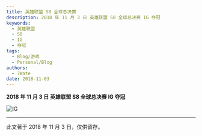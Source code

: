```yaml
---
title: 英雄联盟 S8 全球总决赛
description: 2018 年 11 月 3 日 英雄联盟 S8 全球总决赛 IG 夺冠
keywords:
  - 英雄联盟
  - S8
  - IG
  - 夺冠
tags:
  - Blog/游戏
  - Personal/Blog
authors:
  - 7Wate
date: 2018-11-03
---
```


**2018 年 11 月 3 日 英雄联盟 S8 全球总决赛 IG 夺冠**

![IG](https://static.7wate.com/img/2020/11/23/e99e7730b0ff2.jpg)

---

此文著于 2018 年 11 月 3 日，仅供留存。
